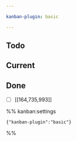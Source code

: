 ```yaml
---

kanban-plugin: basic

---
```


## Todo



## Current



## Done

- [ ] [[164,735,993]]




%% kanban:settings
```
{"kanban-plugin":"basic"}
```
%%